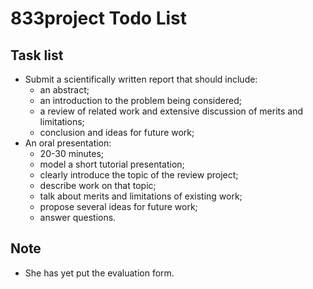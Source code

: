 833project Todo List
==========

## Task list

* Submit a scientifically written report that should include: 
	* an abstract;
	* an introduction to the problem being considered;
	* a review of related work and extensive discussion of merits and limitations;
	* conclusion and ideas for future work;
* An oral presentation:
	* 20-30 minutes;
	* model a short tutorial presentation;
	* clearly introduce the topic of the review project;
	* describe work on that topic;
	* talk about merits and limitations of existing work;
	* propose several ideas for future work;
	* answer questions.

## Note

* She has yet put the evaluation form. 